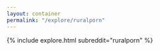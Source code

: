 ```yaml
---
layout: container
permalink: "/explore/ruralporn"
---
```


<link rel="stylesheet" type="text/css" href="/static/css/explore.css">
{% include explore.html subreddit="ruralporn" %}
